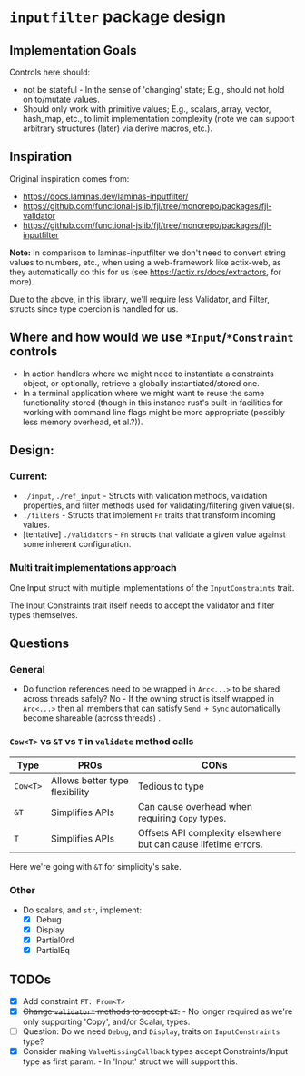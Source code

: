# `inputfilter` package design

## Implementation Goals

Controls here should:

- not be stateful - In the sense of 'changing' state;  E.g., should not hold on to/mutate values.
- Should only work with primitive values;  E.g., scalars, array, vector, hash_map, etc., to limit implementation complexity (note we can support arbitrary structures (later) via derive macros, etc.).

## Inspiration

Original inspiration comes from:

- https://docs.laminas.dev/laminas-inputfilter/
- https://github.com/functional-jslib/fjl/tree/monorepo/packages/fjl-validator
- https://github.com/functional-jslib/fjl/tree/monorepo/packages/fjl-inputfilter

**Note:** In comparison to laminas-inputfilter we don't need to convert string values to numbers, etc., when using a web-framework like actix-web, as they automatically do this for us (see https://actix.rs/docs/extractors, for more).  

Due to the above, in this library, we'll require less Validator, and Filter, structs since type coercion is handled for us.

## Where and how would we use `*Input`/`*Constraint` controls

- In action handlers where we might need to instantiate a constraints object, or optionally, retrieve a globally instantiated/stored one.
- In a terminal application where we might want to reuse the same functionality stored (though in this instance rust's built-in facilities for working with command line flags might be more appropriate (possibly less memory overhead, et al.?)).

## Design:

### Current:

- `./input`, `./ref_input` - Structs with validation methods, validation properties, and filter methods used for validating/filtering given value(s).
- `./filters` - Structs that implement `Fn` traits that transform incoming values.
- [tentative] `./validators` - `Fn` structs that validate a given value against some inherent configuration.

### Multi trait implementations approach

One Input struct with multiple implementations of the `InputConstraints` trait.

The Input Constraints trait itself needs to accept the validator and filter types themselves.

## Questions

### General

- Do function references need to be wrapped in `Arc<...>` to be shared across threads safely?  No - If the owning struct is itself wrapped in `Arc<...>` then all members that can satisfy `Send + Sync` automatically become shareable (across threads) .

### `Cow<T>` vs `&T` vs `T` in `validate` method calls 

| Type     | PROs                           | CONs                                                            |
|----------|--------------------------------|-----------------------------------------------------------------|
| `Cow<T>` | Allows better type flexibility | Tedious to type                                                 |
| `&T`     | Simplifies APIs                | Can cause overhead when requiring `Copy` types.                 |
| `T`      | Simplifies APIs                | Offsets API complexity elsewhere but can cause lifetime errors. |

Here we're going with `&T` for simplicity's sake.

### Other

- Do scalars, and `str`, implement:
  - [x] Debug
  - [x] Display
  - [x] PartialOrd
  - [x] PartialEq

## TODOs

- [x] Add constraint `FT: From<T>`
- [x] ~~Change `validator*` methods to accept `&T`.~~ - No longer required as we're only supporting 'Copy', and/or Scalar, types.
- [ ] Question: Do we need `Debug`, and `Display`, traits on `InputConstraints` type?
- [x] Consider making `ValueMissingCallback` types accept Constraints/Input type as first param. - In 'Input' struct we will support this.
